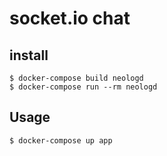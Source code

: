 # socket.io chat

## install

```
$ docker-compose build neologd
$ docker-compose run --rm neologd
```

## Usage

```
$ docker-compose up app
```
